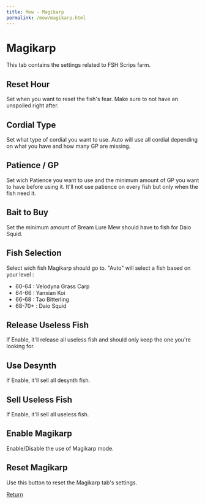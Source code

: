 ```yaml
---
title: Mew - Magikarp
permalink: /mew/magikarp.html
---
```


# Magikarp
This tab contains the settings related to FSH Scrips farm.

## Reset Hour
Set when you want to reset the fish's fear. Make sure to not have an unspoiled right after.

## Cordial Type
Set what type of cordial you want to use. Auto will use all cordial depending on what you have and how many GP are missing.

## Patience / GP
Set wich Patience you want to use and the minimum amount of GP you want to have before using it. It'll not use patience on every fish but only when the fish need it.

## Bait to Buy
Set the minimum amount of Bream Lure Mew should have to fish for Daio Squid.

## Fish Selection
Select wich fish Magikarp should go to. 
"Auto" will select a fish based on your level :
 * 60-64 : Velodyna Grass Carp
 * 64-66 : Yanxian Koi
 * 66-68 : Tao Bitterling
 * 68-70+ : Daio Squid

## Release Useless Fish
If Enable, it'll release all useless fish and should only keep the one you're looking for.

## Use Desynth
If Enable, it'll sell all desynth fish.

## Sell Useless Fish
If Enable, it'll sell all useless fish.

## Enable Magikarp
Enable/Disable the use of Magikarp mode.

## Reset Magikarp
Use this button to reset the Magikarp tab's settings.

[Return](/mew.html)